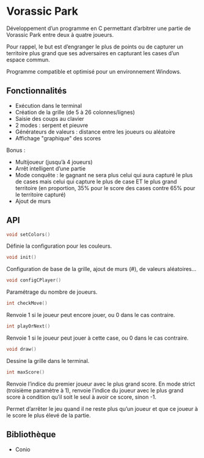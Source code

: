 # Vorassic Park

Développement d’un programme en C permettant d’arbitrer une partie de Vorassic Park entre deux à quatre joueurs.

Pour rappel, le but est d’engranger le plus de points ou de capturer un territoire plus grand que ses adversaires en capturant les cases d’un espace commun. 

Programme compatible et optimisé pour un environnement Windows.

## Fonctionnalités

- Exécution dans le terminal
- Création de la grille (de 5 à 26 colonnes/lignes)
- Saisie des coups au clavier
- 2 modes : serpent et pieuvre
- Générateurs de valeurs : distance entre les joueurs ou aléatoire
- Affichage "graphique" des scores

Bonus :

- Multijoueur (jusqu’à 4 joueurs)
- Arrêt intelligent d’une partie
- Mode conquête : le gagnant ne sera plus celui qui aura capturé le plus de cases mais celui qui capture le plus de case ET le plus grand territoire (en proportion, 35% pour le score des cases contre 65% pour le territoire capturé)
- Ajout de murs

## API

```c
void setColors()
```
Définie la configuration pour les couleurs.

```c
void init()
```
Configuration de base de la grille, ajout de murs (#), de valeurs aléatoires...

```c
void configCPlayer()
```
Paramétrage du nombre de joueurs.

```c
int checkMove()
```
Renvoie 1 si le joueur peut encore jouer, ou 0 dans le cas contraire.

```c
int playOrNext()
```
Renvoie 1 si le joueur peut jouer à cette case, ou 0 dans le cas contraire.

```c
void draw()
```
Dessine la grille dans le terminal.

```c
int maxScore()
```
Renvoie l’indice du premier joueur avec le plus grand score. En mode strict (troisième paramètre à 1), renvoie l’indice du joueur avec le plus grand score à condition qu’il soit le seul à avoir ce score, sinon -1.

Permet d’arrêter le jeu quand il ne reste plus qu’un joueur et que ce joueur à le score le plus élevé de la partie. 

## Bibliothèque

- Conio